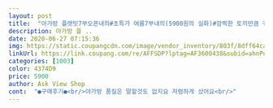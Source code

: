 ```yaml
---
layout: post 
title:  "아가방 플랫빗7부오픈내의#초특가 여름7부내의(5900원의 실화)#깜찍한 토끼만큼 귀여운 우리아가들에게 딱인 7부 여름내의~무형광이라 안심하세요!가격도 넘 이뽀라~뉴코아강남점/" 
description: 아가방 플 ..
date: 2020-06-27 07:15:36 
img: https://static.coupangcdn.com/image/vendor_inventory/803f/8dff64ca866a536ea964127771279007e620677e552971b1158322f523c2.jpg 
linkUrl: https://link.coupang.com/re/AFFSDP?lptag=AF3600438&subid=ahnPublicAsk&pageKey=1650379372&itemId=2811802750&vendorItemId=70801346770&traceid=V0-113-cd1aacf03ef6c1ab 
categories: [1003] 
color: 4374D9 
price: 5900 
author: Ask View Shop 
cont:  "●구매후기●<br/>아가방 품질은 말할것도 없지요 저렴하게 샀어요<br/>" 
---
```

